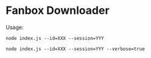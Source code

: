 # Fanbox Downloader

Usage:

```
node index.js --id=XXX --session=YYY

node index.js --id=XXX --session=YYY --verbose=true
```